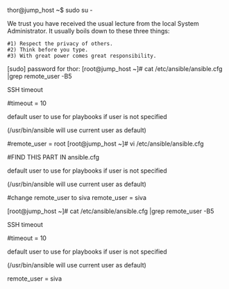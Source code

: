 thor@jump_host ~$ sudo su -

We trust you have received the usual lecture from the local System
Administrator. It usually boils down to these three things:

```
#1) Respect the privacy of others.
#2) Think before you type.
#3) With great power comes great responsibility.

```

[sudo] password for thor:
[root@jump_host ~]# cat /etc/ansible/ansible.cfg |grep remote_user -B5

SSH timeout

#timeout = 10

default user to use for playbooks if user is not specified

(/usr/bin/ansible will use current user as default)

#remote_user = root
[root@jump_host ~]# vi /etc/ansible/ansible.cfg

#FIND THIS PART IN ansible.cfg

default user to use for playbooks if user is not specified

(/usr/bin/ansible will use current user as default)

#change remote_user to siva
remote_user = siva   

[root@jump_host ~]# cat /etc/ansible/ansible.cfg |grep remote_user -B5

SSH timeout

#timeout = 10

default user to use for playbooks if user is not specified

(/usr/bin/ansible will use current user as default)

remote_user = siva
